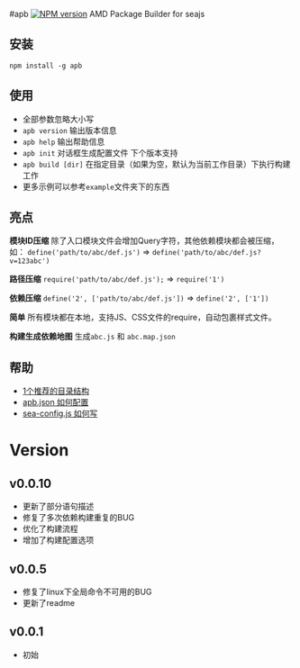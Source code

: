 #apb [![NPM version](https://img.shields.io/npm/v/apb.svg?style=flat)](https://npmjs.org/package/apb)
AMD Package Builder for seajs



## 安装
```
npm install -g apb
```



## 使用
* 全部参数忽略大小写
* `apb version` 输出版本信息
* `apb help` 输出帮助信息
* `apb init` 对话框生成配置文件 下个版本支持
* `apb build [dir]` 在指定目录（如果为空，默认为当前工作目录）下执行构建工作
* 更多示例可以参考`example`文件夹下的东西




## 亮点
**模块ID压缩**
除了入口模块文件会增加Query字符，其他依赖模块都会被压缩，如：
`define('path/to/abc/def.js')`  =>
`define('path/to/abc/def.js?v=123abc')`

**路径压缩**
`require('path/to/abc/def.js');` =>
`require('1')`
  
**依赖压缩**
`define('2', ['path/to/abc/def.js'])`  =>
`define('2', ['1'])`
  
**简单**
所有模块都在本地，支持JS、CSS文件的require，自动包裹样式文件。

**构建生成依赖地图**
生成`abc.js` 和 `abc.map.json`



## 帮助
- [1个推荐的目录结构](https://github.com/cloudcome/nodejs-apb/blob/master/help/recommend-dir.md)
- [apb.json 如何配置](https://github.com/cloudcome/nodejs-apb/blob/master/help/apb.json.md)
- [sea-config.js 如何写](https://github.com/cloudcome/nodejs-apb/blob/master/help/sea-config.js.md)



# Version
## v0.0.10
* 更新了部分语句描述
* 修复了多次依赖构建重复的BUG
* 优化了构建流程
* 增加了构建配置选项

## v0.0.5
* 修复了linux下全局命令不可用的BUG
* 更新了readme

## v0.0.1
* 初始

